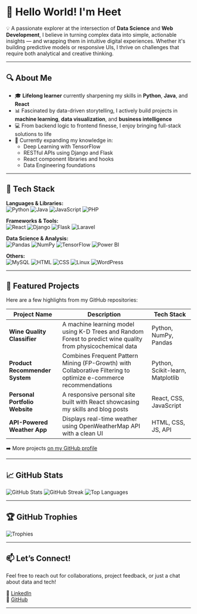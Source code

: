 # 👋 Hello World! I'm Heet

💡 A passionate explorer at the intersection of **Data Science** and **Web Development**, I believe in turning complex data into simple, actionable insights — and wrapping them in intuitive digital experiences. Whether it's building predictive models or responsive UIs, I thrive on challenges that require both analytical and creative thinking.

---

## 🔍 About Me

- 🎓 **Lifelong learner** currently sharpening my skills in **Python**, **Java**, and **React**
- 📊 Fascinated by data-driven storytelling, I actively build projects in **machine learning**, **data visualization**, and **business intelligence**
- 💻 From backend logic to frontend finesse, I enjoy bringing full-stack solutions to life
- 🌱 Currently expanding my knowledge in:
  - Deep Learning with TensorFlow
  - RESTful APIs using Django and Flask
  - React component libraries and hooks
  - Data Engineering foundations

---

## 🚀 Tech Stack

**Languages & Libraries:**  
![Python](https://img.shields.io/badge/python-3670A0?style=for-the-badge&logo=python&logoColor=ffdd54)
![Java](https://img.shields.io/badge/Java-ED8B00?style=for-the-badge&logo=java&logoColor=white)
![JavaScript](https://img.shields.io/badge/JavaScript-F7DF1E?style=for-the-badge&logo=javascript&logoColor=black)
![PHP](https://img.shields.io/badge/PHP-777BB4?style=for-the-badge&logo=php&logoColor=white)

**Frameworks & Tools:**  
![React](https://img.shields.io/badge/React-20232A?style=for-the-badge&logo=react&logoColor=61DAFB)
![Django](https://img.shields.io/badge/django-%23092E20.svg?style=for-the-badge&logo=django&logoColor=white)
![Flask](https://img.shields.io/badge/flask-%23000.svg?style=for-the-badge&logo=flask&logoColor=white)
![Laravel](https://img.shields.io/badge/Laravel-FF2D20?style=for-the-badge&logo=laravel&logoColor=white)

**Data Science & Analysis:**  
![Pandas](https://img.shields.io/badge/pandas-%23150458.svg?style=for-the-badge&logo=pandas&logoColor=white)
![NumPy](https://img.shields.io/badge/numpy-%23013243.svg?style=for-the-badge&logo=numpy&logoColor=white)
![TensorFlow](https://img.shields.io/badge/TensorFlow-%23FF6F00.svg?style=for-the-badge&logo=TensorFlow&logoColor=white)
![Power BI](https://img.shields.io/badge/PowerBI-F2C811?style=for-the-badge&logo=powerbi&logoColor=black)

**Others:**  
![MySQL](https://img.shields.io/badge/mysql-%2300f.svg?style=for-the-badge&logo=mysql&logoColor=white)
![HTML](https://img.shields.io/badge/HTML5-E34F26?style=for-the-badge&logo=html5&logoColor=white)
![CSS](https://img.shields.io/badge/CSS3-1572B6?style=for-the-badge&logo=css3&logoColor=white)
![Linux](https://img.shields.io/badge/Linux-FCC624?style=for-the-badge&logo=linux&logoColor=black)
![WordPress](https://img.shields.io/badge/WordPress-21759B?style=for-the-badge&logo=wordpress&logoColor=white)

---

## 📁 Featured Projects

Here are a few highlights from my GitHub repositories:

| Project Name | Description | Tech Stack |
|--------------|-------------|------------|
| **Wine Quality Classifier** | A machine learning model using K-D Trees and Random Forest to predict wine quality from physicochemical data | Python, NumPy, Pandas |
| **Product Recommender System** | Combines Frequent Pattern Mining (FP-Growth) with Collaborative Filtering to optimize e-commerce recommendations | Python, Scikit-learn, Matplotlib |
| **Personal Portfolio Website** | A responsive personal site built with React showcasing my skills and blog posts | React, CSS, JavaScript |
| **API-Powered Weather App** | Displays real-time weather using OpenWeatherMap API with a clean UI | HTML, CSS, JS, API |

➡️ More projects [on my GitHub profile](https://github.com/heet579)

---

## 📈 GitHub Stats

![GitHub Stats](https://github-readme-stats.vercel.app/api?username=heet579&theme=radical&hide_border=true&count_private=true)
![GitHub Streak](https://github-readme-streak-stats.herokuapp.com?user=heet579&theme=radical&hide_border=true)
![Top Languages](https://github-readme-stats.vercel.app/api/top-langs/?username=heet579&layout=compact&theme=radical&hide_border=true)

---

## 🏆 GitHub Trophies

![Trophies](https://github-profile-trophy.vercel.app/?username=heet579&theme=nord&no-frame=true&no-bg=true&margin-w=4)

---

## 📫 Let’s Connect!

Feel free to reach out for collaborations, project feedback, or just a chat about data and tech!

  
<!--🔗 [Portfolio Website](#)  
📧 Email: your.email@example.com -->
💼 [LinkedIn](https://www.linkedin.com/in/yourusername)  
🐙 [GitHub](https://github.com/heet579)

---

  
<!--![Visitor Count](https://visitcount.itsvg.in/api?id=heet579&icon=5&color=6) -->


